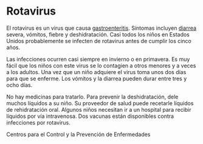 Rotavirus
=========


El rotavirus es un virus que causa [gastroenteritis](https://medlineplus.gov/spanish/gastroenteritis.html). Síntomas incluyen [diarrea](https://medlineplus.gov/spanish/diarrhea.html) severa, vómitos, fiebre y deshidratación. Casi todos los niños en Estados Unidos probablemente se infecten de rotavirus antes de cumplir los cinco años.


Las infecciones ocurren casi siempre en invierno o en primavera. Es muy fácil que los niños con este virus se lo contagien a otros menores y a veces a los adultos. Una vez que un niño adquiere el virus toma unos dos días para que se enferme. Los vómitos y la diarrea pueden durar entre tres y ocho días. 


No hay medicinas para tratarlo. Para prevenir la deshidratación, dele muchos líquidos a su niño. Su proveedor de salud puede recetarle líquidos de rehidratación oral. Algunos niños necesitan ir a un hospital para recibir líquidos por vía intravenosa. Dos vacunas están disponibles contra infecciones por rotavirus.


Centros para el Control y la Prevención de Enfermedades 

